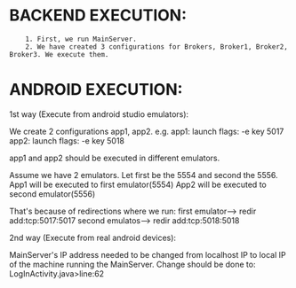 # BACKEND EXECUTION:
		1. First, we run MainServer.
		2. We have created 3 configurations for Brokers, Broker1, Broker2, Broker3. We execute them.



#  ANDROID EXECUTION:

1st way (Execute from android studio emulators):

We create 2 configurations app1, app2.
e.g.	app1: launch flags: -e key 5017
	app2: launch flags: -e key 5018

app1 and app2 should be executed in different emulators.

Assume we have 2 emulators. Let first be the 5554 and second the 5556.
App1 will be executed to first emulator(5554)
App2 will be executed to second emulator(5556)

That's because of redirections where we run:
first emulator--> redir add:tcp:5017:5017
second emulatos--> redir add:tcp:5018:5018



2nd way (Execute from real android devices):

MainServer's IP address needed to be changed from localhost IP to local IP of the machine running the MainServer.
Change should be done to: LogInActivity.java>line:62

